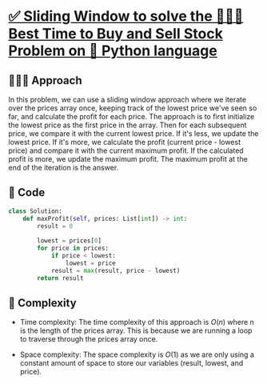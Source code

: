 # [✅ Sliding Window to solve the 🧑🏻‍💻 Best Time to Buy and Sell Stock Problem on 🐍 Python language](https://leetcode.com/problems/best-time-to-buy-and-sell-stock/solutions/3681349/sliding-window-to-solve-the-best-time-to-buy-and-sell-stock-problem-on-python-language/)

## 🧑🏻‍💻 Approach

In this problem, we can use a sliding window approach where we iterate over the prices array once, keeping track of the lowest price we've seen so far, and calculate the profit for each price. The approach is to first initialize the lowest price as the first price in the array. Then for each subsequent price, we compare it with the current lowest price. If it's less, we update the lowest price. If it's more, we calculate the profit (current price - lowest price) and compare it with the current maximum profit. If the calculated profit is more, we update the maximum profit. The maximum profit at the end of the iteration is the answer.

## 🔐 Code

``` python
class Solution:
    def maxProfit(self, prices: List[int]) -> int:
        result = 0
        
        lowest = prices[0]
        for price in prices:
            if price < lowest:
                lowest = price
            result = max(result, price - lowest)
        return result
```

## 🧩 Complexity

- Time complexity: 
The time complexity of this approach is $O(n)$ where n is the length of the prices array. This is because we are running a loop to traverse through the prices array once.

- Space complexity:
The space complexity is $O(1)$ as we are only using a constant amount of space to store our variables (result, lowest, and price).